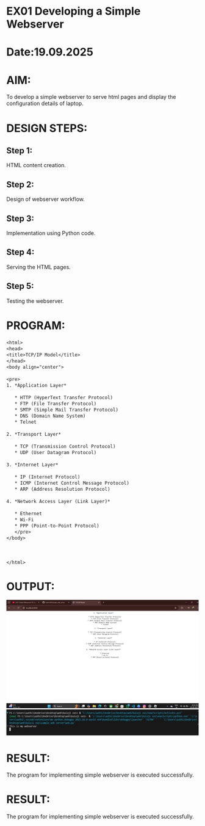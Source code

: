 # EX01 Developing a Simple Webserver

# Date:19.09.2025
# AIM:
To develop a simple webserver to serve html pages and display the configuration details of laptop.

# DESIGN STEPS:
## Step 1:
HTML content creation.

## Step 2:
Design of webserver workflow.

## Step 3:
Implementation using Python code.

## Step 4:
Serving the HTML pages.

## Step 5:
Testing the webserver.

# PROGRAM:
```
<html>
<head>
<title>TCP/IP Model</title>
</head>
<body align="center">

<pre>
1. *Application Layer*

   * HTTP (HyperText Transfer Protocol)
   * FTP (File Transfer Protocol)
   * SMTP (Simple Mail Transfer Protocol)
   * DNS (Domain Name System)
   * Telnet

2. *Transport Layer*

   * TCP (Transmission Control Protocol)
   * UDP (User Datagram Protocol)

3. *Internet Layer*

   * IP (Internet Protocol)
   * ICMP (Internet Control Message Protocol)
   * ARP (Address Resolution Protocol)

4. *Network Access Layer (Link Layer)*

   * Ethernet
   * Wi-Fi
   * PPP (Point-to-Point Protocol)
   </pre>
</body>



</html>
```
# OUTPUT:

![alt text](output.png)
![alt text](py.png)
# RESULT:
The program for implementing simple webserver is executed successfully.

# RESULT:
The program for implementing simple webserver is executed successfully.
